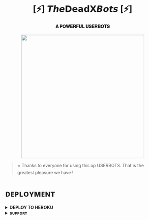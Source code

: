 <h1 align="center"><b>[⚡] 𝙏𝙝𝙚𝗗𝗲𝗮𝗱𝗫𝘽𝙤𝙩𝙨 [⚡]</b></h1>

<h4 align="center"> 𝐀 𝐏𝐎𝐖𝐄𝐑𝐅𝐔𝐋 𝐔𝐒𝐄𝐑𝐁𝐎𝐓𝐒</h4>

<p align="center"><a href="https://t.me/DAEDX_HELP"><img src="https://telegra.ph/file/dafe713ade60212c37933.jpg" width="400"></a></p>


> ⭐️ Thanks to everyone for using this op USERBOTS. That is the greatest pleasure we have !


# ᴅᴇᴘʟᴏʏᴍᴇɴᴛ


<details>
<summary><b>DEPLOY TO HEROKU</b></summary>
<br>

[![Deploy](https://www.herokucdn.com/deploy/button.svg)](https://dashboard.heroku.com/new?template=https://github.com/SaiDictator/XBOTS)

</details>


<details>
<summary><b>sᴜᴘᴘᴏʀᴛ</b></summary>
<br>

<a href="https://t.me/DAEDX_HELP"><img src="https://img.shields.io/badge/Join-Telegram%20Channel-red.svg?logo=Telegram"></a>

</details>
